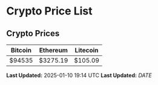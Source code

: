 # Crypto Price List

## Crypto Prices
| Bitcoin | Ethereum | Litecoin |
| ------- | -------- | -------- |
| $94535 | $3275.19 | $105.09 |
**Last Updated:** 2025-01-10 19:14 UTC
**Last Updated:** $DATE$
